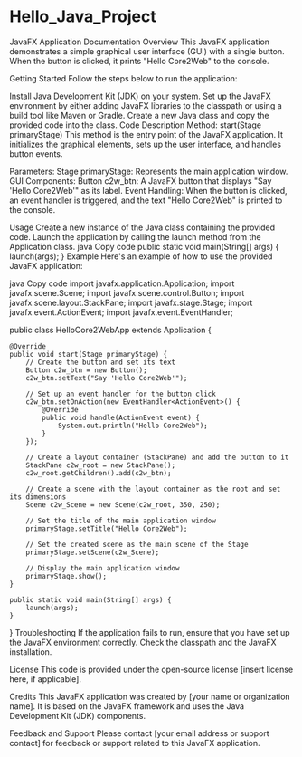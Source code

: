 # Hello_Java_Project

JavaFX Application Documentation
Overview
This JavaFX application demonstrates a simple graphical user interface (GUI) with a single button. When the button is clicked, it prints "Hello Core2Web" to the console.

Getting Started
Follow the steps below to run the application:

Install Java Development Kit (JDK) on your system.
Set up the JavaFX environment by either adding JavaFX libraries to the classpath or using a build tool like Maven or Gradle.
Create a new Java class and copy the provided code into the class.
Code Description
Method: start(Stage primaryStage)
This method is the entry point of the JavaFX application. It initializes the graphical elements, sets up the user interface, and handles button events.

Parameters:
Stage primaryStage: Represents the main application window.
GUI Components:
Button c2w_btn: A JavaFX button that displays "Say 'Hello Core2Web'" as its label.
Event Handling:
When the button is clicked, an event handler is triggered, and the text "Hello Core2Web" is printed to the console.

Usage
Create a new instance of the Java class containing the provided code.
Launch the application by calling the launch method from the Application class.
java
Copy code
public static void main(String[] args) {
    launch(args);
}
Example
Here's an example of how to use the provided JavaFX application:

java
Copy code
import javafx.application.Application;
import javafx.scene.Scene;
import javafx.scene.control.Button;
import javafx.scene.layout.StackPane;
import javafx.stage.Stage;
import javafx.event.ActionEvent;
import javafx.event.EventHandler;

public class HelloCore2WebApp extends Application {

    @Override
    public void start(Stage primaryStage) {
        // Create the button and set its text
        Button c2w_btn = new Button();
        c2w_btn.setText("Say 'Hello Core2Web'");

        // Set up an event handler for the button click
        c2w_btn.setOnAction(new EventHandler<ActionEvent>() {
            @Override
            public void handle(ActionEvent event) {
                System.out.println("Hello Core2Web");
            }
        });

        // Create a layout container (StackPane) and add the button to it
        StackPane c2w_root = new StackPane();
        c2w_root.getChildren().add(c2w_btn);

        // Create a scene with the layout container as the root and set its dimensions
        Scene c2w_Scene = new Scene(c2w_root, 350, 250);

        // Set the title of the main application window
        primaryStage.setTitle("Hello Core2Web");

        // Set the created scene as the main scene of the Stage
        primaryStage.setScene(c2w_Scene);

        // Display the main application window
        primaryStage.show();
    }

    public static void main(String[] args) {
        launch(args);
    }
}
Troubleshooting
If the application fails to run, ensure that you have set up the JavaFX environment correctly. Check the classpath and the JavaFX installation.

License
This code is provided under the open-source license [insert license here, if applicable].

Credits
This JavaFX application was created by [your name or organization name]. It is based on the JavaFX framework and uses the Java Development Kit (JDK) components.

Feedback and Support
Please contact [your email address or support contact] for feedback or support related to this JavaFX application.

